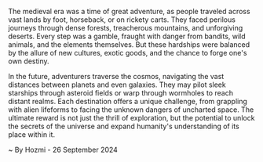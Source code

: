 
The medieval era was a time of great adventure, as people traveled across vast lands by foot, horseback, or on rickety carts. They faced perilous journeys through dense forests, treacherous mountains, and unforgiving deserts.  Every step was a gamble, fraught with danger from bandits, wild animals, and the elements themselves. But these hardships were balanced by the allure of new cultures, exotic goods, and the chance to forge one's own destiny.

In the future, adventurers traverse the cosmos, navigating the vast distances between planets and even galaxies. They may pilot sleek starships through asteroid fields or warp through wormholes to reach distant realms. Each destination offers a unique challenge, from grappling with alien lifeforms to facing the unknown dangers of uncharted space.  The ultimate reward is not just the thrill of exploration, but the potential to unlock the secrets of the universe and expand humanity's understanding of its place within it. 

~ By Hozmi - 26 September 2024
